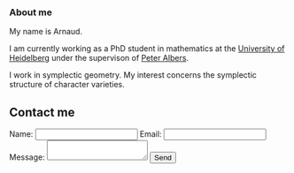 ### About me

My name is Arnaud.

I am currently working as a PhD student in mathematics at the [University of Heidelberg](https://www.uni-heidelberg.de/) under the supervison of [Peter Albers](https://www.mathi.uni-heidelberg.de/~palbers/).

I work in symplectic geometry. My interest concerns the symplectic structure of character varieties.

## Contact me

<html>
<head>
<meta charset="utf-8">
<title>Contact Form</title>
</head>
<body>


<form method="post" action="contact.php">
	<label for="name">Name:</label>
	<input type="text" class="text" name="cf_name" id="name" />
	<label for="email">Email:</label>
	<input type="text" class="text" name="cf_email" id="email" />
	<label for="text">Message:</label>
	<textarea class="text" name="cf_message" id="message"></textarea>
	<input type="submit" class="submit" value="Send" />
</form>


</body>
</html>

